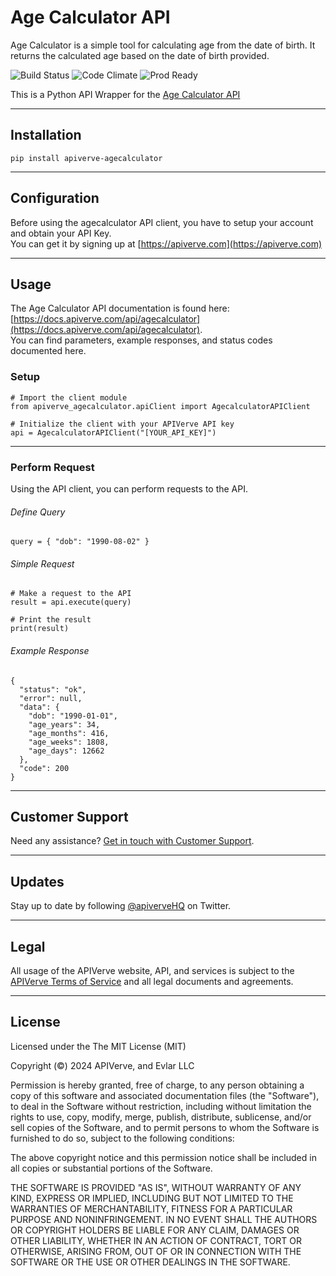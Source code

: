 Age Calculator API
============

Age Calculator is a simple tool for calculating age from the date of birth. It returns the calculated age based on the date of birth provided.

![Build Status](https://img.shields.io/badge/build-passing-green)
![Code Climate](https://img.shields.io/badge/maintainability-B-purple)
![Prod Ready](https://img.shields.io/badge/production-ready-blue)

This is a Python API Wrapper for the [Age Calculator API](https://apiverve.com/marketplace/api/agecalculator)

---

## Installation
	pip install apiverve-agecalculator

---

## Configuration

Before using the agecalculator API client, you have to setup your account and obtain your API Key.  
You can get it by signing up at [https://apiverve.com](https://apiverve.com)

---

## Usage

The Age Calculator API documentation is found here: [https://docs.apiverve.com/api/agecalculator](https://docs.apiverve.com/api/agecalculator).  
You can find parameters, example responses, and status codes documented here.

### Setup

```
# Import the client module
from apiverve_agecalculator.apiClient import AgecalculatorAPIClient

# Initialize the client with your APIVerve API key
api = AgecalculatorAPIClient("[YOUR_API_KEY]")
```

---


### Perform Request
Using the API client, you can perform requests to the API.

###### Define Query

```
query = { "dob": "1990-08-02" }
```

###### Simple Request

```
# Make a request to the API
result = api.execute(query)

# Print the result
print(result)
```

###### Example Response

```
{
  "status": "ok",
  "error": null,
  "data": {
    "dob": "1990-01-01",
    "age_years": 34,
    "age_months": 416,
    "age_weeks": 1808,
    "age_days": 12662
  },
  "code": 200
}
```

---

## Customer Support

Need any assistance? [Get in touch with Customer Support](https://apiverve.com/contact).

---

## Updates
Stay up to date by following [@apiverveHQ](https://twitter.com/apiverveHQ) on Twitter.

---

## Legal

All usage of the APIVerve website, API, and services is subject to the [APIVerve Terms of Service](https://apiverve.com/terms) and all legal documents and agreements.

---

## License
Licensed under the The MIT License (MIT)

Copyright (&copy;) 2024 APIVerve, and Evlar LLC

Permission is hereby granted, free of charge, to any person obtaining a copy of this software and associated documentation files (the "Software"), to deal in the Software without restriction, including without limitation the rights to use, copy, modify, merge, publish, distribute, sublicense, and/or sell copies of the Software, and to permit persons to whom the Software is furnished to do so, subject to the following conditions:

The above copyright notice and this permission notice shall be included in all copies or substantial portions of the Software.

THE SOFTWARE IS PROVIDED "AS IS", WITHOUT WARRANTY OF ANY KIND, EXPRESS OR IMPLIED, INCLUDING BUT NOT LIMITED TO THE WARRANTIES OF MERCHANTABILITY, FITNESS FOR A PARTICULAR PURPOSE AND NONINFRINGEMENT. IN NO EVENT SHALL THE AUTHORS OR COPYRIGHT HOLDERS BE LIABLE FOR ANY CLAIM, DAMAGES OR OTHER LIABILITY, WHETHER IN AN ACTION OF CONTRACT, TORT OR OTHERWISE, ARISING FROM, OUT OF OR IN CONNECTION WITH THE SOFTWARE OR THE USE OR OTHER DEALINGS IN THE SOFTWARE.